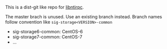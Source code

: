 This is a dist-git like repo for [libntirpc](https://github.com/nfs-ganesha/ntirpc).

The master brach is unused. Use an existing branch instead.
Branch names follow convention like `sig-storage<VERSION>-common`

* sig-storage6-common: CentOS-6
* sig-storage7-common: CentOS-7
* ...

